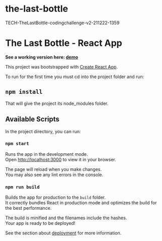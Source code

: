 # the-last-bottle
TECH-TheLastBottle-codingchallenge-v2-211222-1359




# The Last Bottle - React App

**See a working version here: [demo](https://faucex.cc/the-last-bottle/index.html)**

This project was bootstrapped with [Create React App](https://github.com/facebook/create-react-app).

To run for the first time you must cd into the project folder and run:

## `npm install`

That will give the project its node_modules folder.


## Available Scripts

In the project directory, you can run:

### `npm start`

Runs the app in the development mode.\
Open [http://localhost:3000](http://localhost:3000) to view it in your browser.

The page will reload when you make changes.\
You may also see any lint errors in the console.


### `npm run build`

Builds the app for production to the `build` folder.\
It correctly bundles React in production mode and optimizes the build for the best performance.

The build is minified and the filenames include the hashes.\
Your app is ready to be deployed!

See the section about [deployment](https://facebook.github.io/create-react-app/docs/deployment) for more information.

